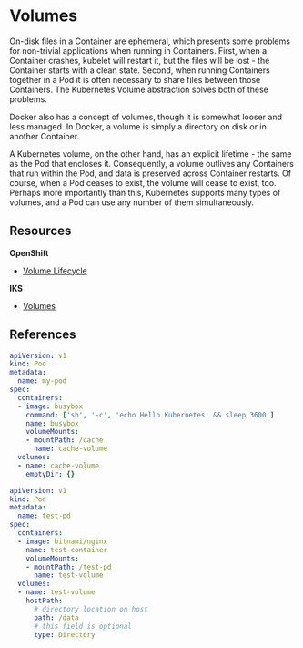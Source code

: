 # Volumes

On-disk files in a Container are ephemeral, which presents some problems for non-trivial applications when running in Containers. First, when a Container crashes, kubelet will restart it, but the files will be lost - the Container starts with a clean state. Second, when running Containers together in a Pod it is often necessary to share files between those Containers. The Kubernetes Volume abstraction solves both of these problems.

Docker also has a concept of volumes, though it is somewhat looser and less managed. In Docker, a volume is simply a directory on disk or in another Container.

A Kubernetes volume, on the other hand, has an explicit lifetime - the same as the Pod that encloses it. Consequently, a volume outlives any Containers that run within the Pod, and data is preserved across Container restarts. Of course, when a Pod ceases to exist, the volume will cease to exist, too. Perhaps more importantly than this, Kubernetes supports many types of volumes, and a Pod can use any number of them simultaneously.

## Resources

**OpenShift**
- [Volume Lifecycle](https://docs.openshift.com/container-platform/4.3/storage/understanding-persistent-storage.html#lifecycle-volume-claim_understanding-persistent-storage)

**IKS**
- [Volumes](https://kubernetes.io/docs/concepts/storage/volumes/)


## References

```yaml
apiVersion: v1
kind: Pod
metadata:
  name: my-pod
spec:
  containers:
  - image: busybox
    command: ['sh', '-c', 'echo Hello Kubernetes! && sleep 3600']
    name: busybox
    volumeMounts:
    - mountPath: /cache
      name: cache-volume
  volumes:
  - name: cache-volume
    emptyDir: {}
```

```yaml
apiVersion: v1
kind: Pod
metadata:
  name: test-pd
spec:
  containers:
  - image: bitnami/nginx
    name: test-container
    volumeMounts:
    - mountPath: /test-pd
      name: test-volume
  volumes:
  - name: test-volume
    hostPath:
      # directory location on host
      path: /data
      # this field is optional
      type: Directory
```